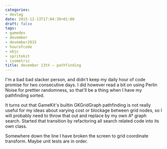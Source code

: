 ```yaml
---
categories:
- devlog
date: 2015-12-13T17:04:39+01:00
draft: false
tags:
- gamedev
- devember
- devember2015
- hourofcode
- objc
- spritekit
- isometric
title: devember 13th — pathfinding
---
```


I'm a bad bad slacker person, and didn't keep my daily hour of code promise for two consecutive days. I did however read a bit on using Perlin Noise for prettier randomness, so that'll be a thing when I have my pathfinding sorted.

It turns out that GameKit's builtin GKGridGraph pathfinding is not really useful for my ideas about varying cost or blockage between grid nodes, so I will probably need to throw that out and replace by my own A* graph search. Started that transition by refactoring all search related code into its own class.

Somewhere down the line I have broken the screen to grid coordinate transform. Maybe unit tests are in order.